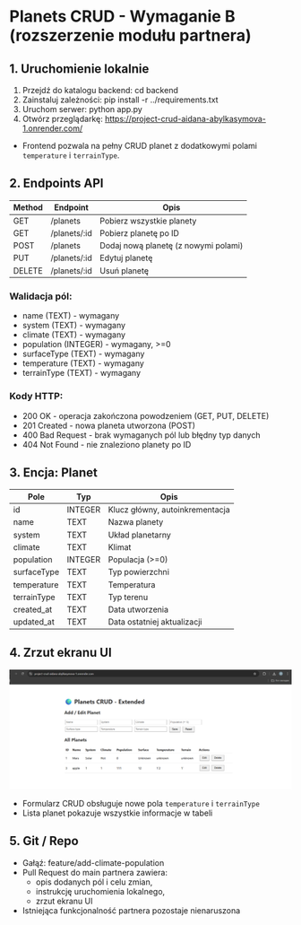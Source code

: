 # Planets CRUD - Wymaganie B (rozszerzenie modułu partnera)

## 1. Uruchomienie lokalnie

1. Przejdź do katalogu backend:
   cd backend
2. Zainstaluj zależności:
   pip install -r ../requirements.txt
3. Uruchom serwer:
   python app.py
4. Otwórz przeglądarkę:
   https://project-crud-aidana-abylkasymova-1.onrender.com/
- Frontend pozwala na pełny CRUD planet z dodatkowymi polami `temperature` i `terrainType`.

## 2. Endpoints API

| Method | Endpoint        | Opis                                 |
|--------|----------------|--------------------------------------|
| GET    | /planets       | Pobierz wszystkie planety             |
| GET    | /planets/:id   | Pobierz planetę po ID                 |
| POST   | /planets       | Dodaj nową planetę (z nowymi polami) |
| PUT    | /planets/:id   | Edytuj planetę                        |
| DELETE | /planets/:id   | Usuń planetę                          |

### Walidacja pól:
- name (TEXT) - wymagany  
- system (TEXT) - wymagany  
- climate (TEXT) - wymagany  
- population (INTEGER) - wymagany, >=0  
- surfaceType (TEXT) - wymagany  
- temperature (TEXT) - wymagany  
- terrainType (TEXT) - wymagany  

### Kody HTTP:
- 200 OK - operacja zakończona powodzeniem (GET, PUT, DELETE)  
- 201 Created - nowa planeta utworzona (POST)  
- 400 Bad Request - brak wymaganych pól lub błędny typ danych  
- 404 Not Found - nie znaleziono planety po ID

## 3. Encja: Planet

| Pole          | Typ       | Opis                     |
|---------------|----------|--------------------------|
| id            | INTEGER  | Klucz główny, autoinkrementacja |
| name          | TEXT     | Nazwa planety           |
| system        | TEXT     | Układ planetarny        |
| climate       | TEXT     | Klimat                  |
| population    | INTEGER  | Populacja (>=0)         |
| surfaceType   | TEXT     | Typ powierzchni         |
| temperature   | TEXT     | Temperatura             |
| terrainType   | TEXT     | Typ terenu              |
| created_at    | TEXT     | Data utworzenia         |
| updated_at    | TEXT     | Data ostatniej aktualizacji |

## 4. Zrzut ekranu UI

![UI Screenshot](screenshot1.png)

- Formularz CRUD obsługuje nowe pola `temperature` i `terrainType`  
- Lista planet pokazuje wszystkie informacje w tabeli  

## 5. Git / Repo

- Gałąź: feature/add-climate-population  
- Pull Request do main partnera zawiera:
  - opis dodanych pól i celu zmian,
  - instrukcję uruchomienia lokalnego,
  - zrzut ekranu UI  
- Istniejąca funkcjonalność partnera pozostaje nienaruszona
